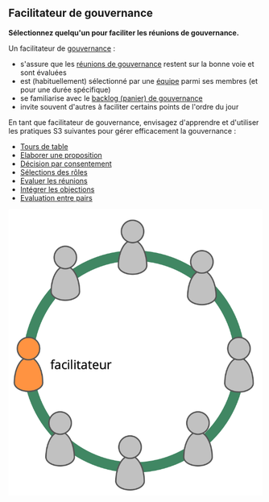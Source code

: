## Facilitateur de gouvernance

<summary>
<strong>Sélectionnez quelqu'un pour faciliter les réunions de gouvernance.</strong>
</summary>

Un facilitateur de [gouvernance](glossary:governance) :

- s'assure que les [réunions de gouvernance](section:governance-meeting) restent sur la bonne voie et sont évaluées
- est (habituellement) sélectionné par une [équipe](glossary:team) parmi ses membres (et pour une durée spécifique)
- se familiarise avec le [backlog (panier) de gouvernance](section:governance-backlog)
- invite souvent d'autres à faciliter certains points de l'ordre du jour

En tant que facilitateur de gouvernance, envisagez d'apprendre et d'utiliser les pratiques S3 suivantes pour gérer efficacement la gouvernance :

- [Tours de table](section:rounds)
- [Elaborer une proposition](section:proposal-forming)
- [Décision par consentement](section:consent-decision-making)
- [Sélections des rôles](section:role-selection)
- [Evaluer les réunions](section:evaluate-meetings)
- [Intégrer les objections](section:resolve-objections)
- [Evaluation entre pairs](section:peer-review)

![Le facilitateur de gouvernance est typiquement membre de l'équipe](img/circle/facilitator.png)